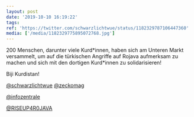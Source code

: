 ```yaml
---
layout: post
date: '2019-10-10 16:19:22'
tags: 
ref: 'https://twitter.com/schwarzlichtwue/status/1182329787106447360'
media: ['/media/1182329775895072768.jpg']
---
```

200 Menschen, darunter viele Kurd\*innen, haben sich am Unteren Markt versammelt, um auf die türkischen Angriffe auf Rojava aufmerksam zu machen und sich mit den dortigen Kurd\*innen zu solidarisieren!



Biji Kurdistan! 

[@schwarzlichtwue](https://twitter.com/schwarzlichtwue) [@zeckomag](https://twitter.com/zeckomag) 

[@infozentrale](https://twitter.com/infozentrale) 

[@RISEUP4R0JAVA](https://twitter.com/RISEUP4R0JAVA)
